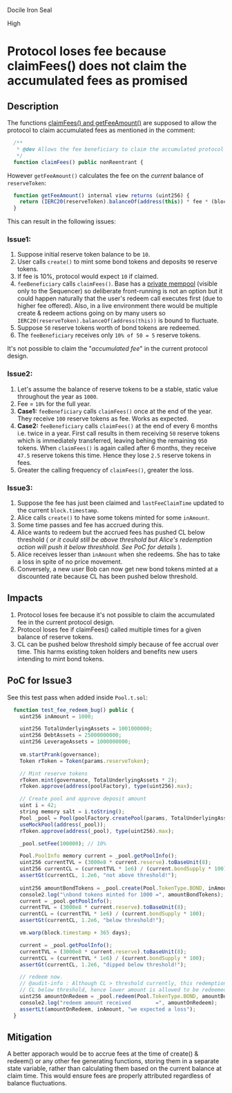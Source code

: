Docile Iron Seal

High

# Protocol loses fee because claimFees() does not claim the accumulated fees as promised

## Description
The functions [claimFees() and getFeeAmount()](https://github.com/sherlock-audit/2024-12-plaza-finance/blob/main/plaza-evm/src/Pool.sol#L697-L720) are supposed to allow the protocol to claim accumulated fees as mentioned in the comment:
```js
  /**
   * @dev Allows the fee beneficiary to claim the accumulated protocol fees.
   */
  function claimFees() public nonReentrant {
```

However `getFeeAmount()` calculates the fee on the _current_ balance of `reserveToken`:
```js
  function getFeeAmount() internal view returns (uint256) {
    return (IERC20(reserveToken).balanceOf(address(this)) * fee * (block.timestamp - lastFeeClaimTime)) / (PRECISION * SECONDS_PER_YEAR);
  }
```

This can result in the following issues:
### Issue1:
1. Suppose initial reserve token balance to be `10`.
2. User calls `create()` to mint some bond tokens and deposits `90` reserve tokens.
3. If fee is 10%, protocol would expect `10` if claimed.
4. `feeBeneficiary` calls `claimFees()`. Base has a [private mempool](https://docs.optimism.io/stack/differences#mempool-rules) (visible only to the Sequencer) so deliberate front-running is not an option but it could happen naturally that the user's redeem call executes first (due to higher fee offered). Also, in a live environment there would be multiple create & redeem actions going on by many users so `IERC20(reserveToken).balanceOf(address(this))` is bound to fluctuate.
5. Suppose `50` reserve tokens worth of bond tokens are redeemed.
6. The `feeBeneficiary` receives only `10% of 50 = 5` reserve tokens.

It's not possible to claim the "_accumulated fee_" in the current protocol design.

### Issue2:
1. Let's assume the balance of reserve tokens to be a stable, static value throughout the year as `1000`.
2. Fee = `10%` for the full year.
3. **Case1:** `feeBeneficiary` calls `claimFees()` once at the end of the year. They receive `100` reserve tokens as fee. Works as expected.
4. **Case2:** `feeBeneficiary` calls `claimFees()` at the end of every 6 months i.e. twice in a year. First call results in them receiving `50` reserve tokens which is immediately transferred, leaving behing the remaining `950` tokens. When `claimFees()` is again called after 6 months, they receive `47.5` reserve tokens this time. Hence they lose `2.5` reserve tokens in fees. 
5. Greater the calling frequency of `claimFees()`, greater the loss.

### Issue3:
1. Suppose the fee has just been claimed and `lastFeeClaimTime` updated to the current `block.timestamp`.
2. Alice calls `create()` to have some tokens minted for some `inAmount`.
3. Some time passes and fee has accrued during this.
4. Alice wants to redeem but the accrued fees has pushed CL below threshold ( _or it could still be above threshold but Alice's redemption action will push it below threshhold. See  PoC for details_ ).
5. Alice receives lesser than `inAmount` when she redeems. She has to take a loss in spite of no price movement.
6. Conversely, a new user Bob can now get new bond tokens minted at a discounted rate because CL has been pushed below threshold.

## Impacts
1. Protocol loses fee because it's not possible to claim the accumulated fee in the current protocol design.
2. Protocol loses fee if claimFees() called multiple times for a given balance of reserve tokens.
3. CL can be pushed below threshold simply because of fee accrual over time. This harms existing token holders and benefits new users intending to mint bond tokens.

## PoC for Issue3
See this test pass when added inside `Pool.t.sol`:
```js
  function test_fee_redeem_bug() public {
    uint256 inAmount = 1000;

    uint256 TotalUnderlyingAssets = 1001000000;
    uint256 DebtAssets = 25000000000;
    uint256 LeverageAssets = 1000000000;
    
    vm.startPrank(governance);
    Token rToken = Token(params.reserveToken);

    // Mint reserve tokens
    rToken.mint(governance, TotalUnderlyingAssets * 2);
    rToken.approve(address(poolFactory), type(uint256).max);

    // Create pool and approve deposit amount
    uint i = 42;
    string memory salt = i.toString();
    Pool _pool = Pool(poolFactory.createPool(params, TotalUnderlyingAssets, DebtAssets, LeverageAssets, "", salt, "", "", false));
    useMockPool(address(_pool));
    rToken.approve(address(_pool), type(uint256).max);

    _pool.setFee(100000); // 10%

    Pool.PoolInfo memory current = _pool.getPoolInfo();
    uint256 currentTVL = (3000e8 * current.reserve).toBaseUnit(8);
    uint256 currentCL = (currentTVL * 1e6) / (current.bondSupply * 100);
    assertGt(currentCL, 1.2e6, "not above threshold!");
    
    uint256 amountBondTokens = _pool.create(Pool.TokenType.BOND, inAmount, 0);
    console2.log("\nbond tokens minted for 1000 =", amountBondTokens);
    current = _pool.getPoolInfo();
    currentTVL = (3000e8 * current.reserve).toBaseUnit(8);
    currentCL = (currentTVL * 1e6) / (current.bondSupply * 100);
    assertGt(currentCL, 1.2e6, "below threshold!");

    vm.warp(block.timestamp + 365 days);

    current = _pool.getPoolInfo();
    currentTVL = (3000e8 * current.reserve).toBaseUnit(8);
    currentCL = (currentTVL * 1e6) / (current.bondSupply * 100);
    assertGt(currentCL, 1.2e6, "dipped below threshold!");

    // redeem now.
    // @audit-info : Although CL > threshold currently, this redemption action at normal rate will push 
    // CL below threshold, hence lower amount is allowed to be redeemed by the protocol logic
    uint256 amountOnRedeem = _pool.redeem(Pool.TokenType.BOND, amountBondTokens, 0);
    console2.log("redeem amount received        =", amountOnRedeem);
    assertLt(amountOnRedeem, inAmount, "we expected a loss");
  }
```

## Mitigation 
A better apporach would be to accrue fees at the time of create() & redeem() or any other fee generating functions, storing them in a separate state variable, rather than calculating them based on the current balance at claim time. This would ensure fees are properly attributed regardless of balance fluctuations.